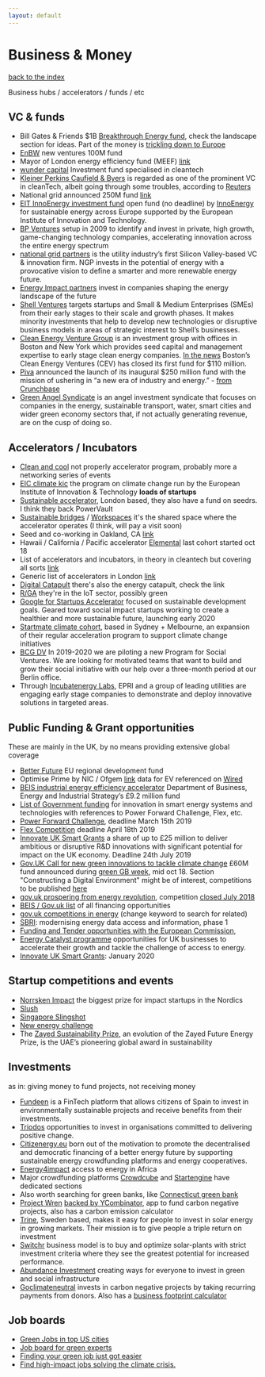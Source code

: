 ```yaml
---
layout: default
---
```


# Business & Money

[back to the index](./)

Business hubs / accelerators / funds / etc

## VC & funds

- Bill Gates & Friends $1B [Breakthrough Energy fund](http://www.b-t.energy/coalition/), check the landscape section for ideas. Part of the money is [trickling down to Europe](http://europa.eu/rapid/press-release_IP-18-6125_en.htm)
- [EnBW](https://www.env.vc/index-1.html) new ventures 100M fund
- Mayor of London energy efficiency fund (MEEF) [link](https://www.amberinfrastructure.com/our-funds/the-mayor-of-londons-energy-efficiency-fund/about-meef/)
- [wunder capital](https://www.wundercapital.com/) Investment fund specialised in cleantech
- [Kleiner Perkins Caufield & Byers](http://www.kleinerperkins.com/) is regarded as one of the prominent VC in cleanTech, albeit going through some troubles, according to [Reuters](https://www.reuters.com/article/us-kleiner-doerr-venture/insight-how-cleantech-tarnished-kleiner-and-vc-star-john-doerr-idUSBRE90F0AD20130116)
- National grid announced 250M fund [link](https://news.crunchbase.com/news/utility-national-grid-launches-venture-arm-powered-by-250m-fund/)
- [EIT InnoEnergy investment fund](https://investmentround.innoenergy.com/) open fund (no deadline) by [InnoEnergy](http://www.innoenergy.com/about-innoenergy/) for sustainable energy across Europe supported by the European Institute of Innovation and Technology.
- [BP Ventures](https://www.bp.com/en/global/bp-ventures/about.html) setup in 2009 to identify and invest in private, high growth, game-changing technology companies, accelerating innovation across the entire energy spectrum
- [national grid partners](https://ngpartners.com/portfolio/) is the utility industry’s first Silicon Valley-based VC & innovation firm. NGP invests in the potential of energy with a provocative vision to define a smarter and more renewable energy future.
- [Energy Impact partners](https://www.energyimpactpartners.com/investments/equity/) invest in companies shaping the energy landscape of the future
- [Shell Ventures](https://www.shell.com/energy-and-innovation/new-energies/shell-ventures.html) targets startups and Small & Medium Enterprises (SMEs) from their early stages to their scale and growth phases. It makes minority investments that help to develop new technologies or disruptive business models in areas of strategic interest to Shell’s businesses.
- [Clean Energy Venture Group](https://cevg.com/) is an investment group with offices in Boston and New York which provides seed capital and management expertise to early stage clean energy companies. [In the news](https://news.crunchbase.com/news/bostons-clean-energy-ventures-raises-110m-for-its-first-fund/) Boston’s Clean Energy Ventures (CEV) has closed its first fund for $110 million.
-  [Piva](http://www.piva.vc/) announced the launch of its inaugural $250 million fund with the mission of ushering in “a new era of industry and energy.” - [from Crunchbase](https://news.crunchbase.com/news/new-vc-firm-piva-closes-250m-fund-focused-on-energy-industry/)
- [Green Angel Syndicate](https://greenangelsyndicate.com/) is an angel investment syndicate that focuses on companies in the energy, sustainable transport, water, smart cities and wider green economy sectors that, if not actually generating revenue, are on the cusp of doing so.

## Accelerators / Incubators

- [Clean and cool](https://cleanandcool.org/) not properly accelerator program, probably more a networking series of events
- [EIC climate kic](https://www.climate-kic.org/programmes/entrepreneurship/) the program on climate change run by the European Institute of Innovation & Technology **loads of startups**
- [Sustainable accelerator](https://www.sustainableaccelerator.co.uk/), London based, they also have a fund on seedrs. I think they back PowerVault
- [Sustainable bridges](http://www.sustainablebridges.co.uk/) / [Workspaces](https://www.sustainableworkspaces.co.uk/) it's the shared space where the accelerator operates (I think, will pay a visit soon)
- Seed and co-working in Oakland, CA [link](https://powerhouse.fund/#landing)
- Hawaii / California / Pacific accelerator [Elemental](https://elementalexcelerator.com/) last cohort started oct 18
- List of accelerators and incubators, in theory in cleantech but covering all sorts [link](https://www.londoncleantechcluster.co.uk/london-cleantech-cluster-2/cleantech-business/)
- Generic list of accelerators in London [link](https://hubblehq.com/blog/the-official-list-of-londons-business-accelerators-and-incubators)
- [Digital Catapult](https://www.digicatapult.org.uk/) there's also the energy catapult, check the link
- [R/GA](http://ventures.rga.com/startups/) they're in the IoT sector, possibly green
- [Google for Startups Accelerator](https://www.blog.google/around-the-globe/google-europe/supporting-social-impact-startups/) focused on sustainable development goals. Geared toward social impact startups working to create a healthier and more sustainable future, launching early 2020
- [Startmate climate cohort](https://www.startmate.com.au/climate-cohort), based in Sydney + Melbourne, an expansion of their regular acceleration program to support climate change initiatives
- [BCG DV](https://socialimpact.bcgdv.com/) In 2019-2020 we are piloting a new Program for Social Ventures. We are looking for motivated teams that want to build and grow their social initiative with our help over a three-month period at our Berlin office.
- Through [Incubatenergy Labs](https://labs.incubatenergy.org/), EPRI and a group of leading utilities are engaging early stage companies to demonstrate and deploy innovative solutions in targeted areas.

## Public Funding & Grant opportunities

These are mainly in the UK, by no means providing extensive global coverage

- [Better Future](https://www.london.gov.uk/what-we-do/environment/better-futures/about-better-futures) EU regional development fund
- Optimise Prime by NIC / Ofgem [link](https://www.ofgem.gov.uk/publications-and-updates/electricity-nic-2018-submission-ukpn-optimise-prime) data for EV referenced on [Wired](https://www.wired.co.uk/article/electric-cars-uk-worlds-biggest-trial)
- [BEIS industrial energy efficiency accelerator](https://www.carbontrust.com/client-services/programmes/industrial-energy-efficiency-accelerator/) Department of Business, Energy and Industrial Strategy’s £9.2 million fund
- [List of Government funding](https://www.gov.uk/guidance/funding-for-innovative-smart-energy-systems) for innovation in smart energy systems and technologies with references to Power Forward Challenge, Flex, etc.
- [Power Forward Challenge](https://impact.canada.ca/en/challenges/power-forward), deadline March 15th 2019
- [Flex Competition](https://www.gov.uk/government/publications/flexibility-exchange-demonstration-projects-flex-competition) deadline April 18th 2019
- [Innovate UK Smart Grants](https://apply-for-innovation-funding.service.gov.uk/competition/346/overview) a share of up to £25 million to deliver ambitious or disruptive R&D innovations with significant potential for impact on the UK economy. Deadline 24th July 2019
- [Gov.UK Call for new green innovations to tackle climate change](https://www.gov.uk/government/news/call-for-new-green-innovations-to-tackle-climate-change) £60M fund announced during [green GB week](https://greengb.campaign.gov.uk/), mid oct 18. Section "Constructing a Digital Environment" might be of interest, competitions to be published [here](https://www.ukri.org/research/themes-and-programmes/)
- [gov.uk prospering from energy revolution](https://www.gov.uk/government/news/prospering-from-the-energy-revolution-full-programme-details), competition [closed July 2018](https://www.gov.uk/government/news/design-and-trial-smart-energy-systems-apply-for-funding)
- [BEIS / Gov.uk list](https://www.gov.uk/business-finance-support) of all financing opportunities
- [gov.uk competitions in energy](https://apply-for-innovation-funding.service.gov.uk/competition/search?keywords=energy) (change keyword to search for related)
- [SBRI](https://apply-for-innovation-funding.service.gov.uk/competition/491/overview): modernising energy data access and information, phase 1
- [Funding and Tender opportunities with the European Commission](https://ec.europa.eu/info/funding-tenders/opportunities/portal/screen/home),
- [Energy Catalyst programme](https://www.gov.uk/guidance/energy-catalyst-what-it-is-and-how-to-apply-for-funding) opportunities for UK businesses to accelerate their growth and tackle the challenge of access to energy.
- [Innovate UK Smart Grants](https://apply-for-innovation-funding.service.gov.uk/competition/515/overview): January 2020

## Startup competitions and events

- [Norrsken Impact](https://norrskenimpactweek.org/the-impact-100/) the biggest prize for impact startups in the Nordics
- [Slush](https://www.slush.org/)
- [Singapore Slingshot](https://www.startupsg.net/events/slingshot/2019)
- [New energy challenge](https://newenergychallenge.com/program/)
- The [Zayed Sustainability Prize](https://zayedsustainabilityprize.com/), an evolution of the Zayed Future Energy Prize, is the UAE’s pioneering global award in sustainability

## Investments

as in: giving money to fund projects, not receiving money

- [Fundeen](https://www.fundeen.com/en/about-us) is a FinTech platform that allows citizens of Spain to invest in environmentally sustainable projects and receive benefits from their investments.
- [Triodos](https://www.triodoscrowdfunding.co.uk/investments) opportunities to invest in organisations committed to delivering positive change.
- [Citizenergy.eu](https://citizenergy.eu/) born out of the motivation to promote the decentralised and democratic financing of a better energy future by supporting sustainable energy crowdfunding platforms and energy cooperatives.
- [Energy4impact](https://www.energy4impact.org/what-we-do/financing) access to energy in Africa
- Major crowdfunding platforms [Crowdcube](https://www.crowdcube.com/investments?) and [Startengine](https://www.startengine.com/) have dedicated sections
- Also worth searching for green banks, like [Connecticut green bank](https://ctgreenbank.com/about-us/)
- [Project Wren](https://projectwren.com/) [backed by YCombinator](https://techcrunch.com/2019/07/07/y-combinator-backed-project-wren-is-aiming-to-make-carbon-offsets-more-consumer-friendly/), app to fund carbon negative projects, also has a carbon emission calculator
- [Trine](https://trine.com/), Sweden based, makes it easy for people to invest in solar energy in growing markets. Their mission is to give people a triple return on investment
- [Switchr](https://switchr.global/en/about-us) business model is to buy and optimize solar-plants with strict investment criteria where they see the greatest potential for increased performance.
- [Abundance Investment](https://www.abundanceinvestment.com/) creating ways for everyone to invest in green and social infrastructure
- [Goclimateneutral](https://www.goclimateneutral.org/our_projects) invests in carbon negative projects by taking recurring payments from donors. Also has a [business footprint calculator](https://www.goclimateneutral.org/business/climate_reports/new)

## Job boards

- [Green Jobs in top US cities](https://greenjobs.glideapp.io/)
- [Job board for green experts](https://www.greenjobs.co.uk/)
- [Finding your green job just got easier](https://greenjobs.com/)
- [Find high-impact jobs solving the climate crisis.](https://climate.careers/)
